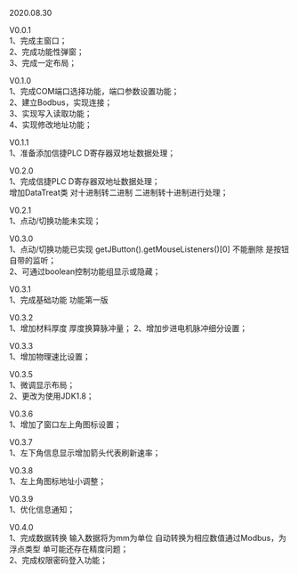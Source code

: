 2020.08.30

V0.0.1  
1、完成主窗口；  
2、完成功能性弹窗；  
3、完成一定布局；

V0.1.0  
1、完成COM端口选择功能，端口参数设置功能；  
2、建立Bodbus，实现连接；  
3、实现写入读取功能；  
4、实现修改地址功能；  

V0.1.1  
1、准备添加信捷PLC D寄存器双地址数据处理；  

V0.2.0  
1、完成信捷PLC D寄存器双地址数据处理；  
增加DataTreat类 对十进制转二进制 二进制转十进制进行处理；  

V0.2.1  
1、点动/切换功能未实现；  

V0.3.0  
1、点动/切换功能已实现 getJButton().getMouseListeners()[0] 不能删除 是按钮自带的监听；  
2、可通过boolean控制功能组显示或隐藏；

V0.3.1  
1、完成基础功能  功能第一版

V0.3.2  
1、增加材料厚度  厚度换算脉冲量；
2、增加步进电机脉冲细分设置；

V0.3.3  
1、增加物理速比设置；

V0.3.5  
1、微调显示布局；  
2、更改为使用JDK1.8；

V0.3.6  
1、增加了窗口左上角图标设置；

V0.3.7  
1、左下角信息显示增加箭头代表刷新速率；

V0.3.8  
1、左上角图标地址小调整；

V0.3.9  
1、优化信息通知；

V0.4.0  
1、完成数据转换 输入数据将为mm为单位  自动转换为相应数值通过Modbus，为浮点类型 单可能还存在精度问题；  
2、完成权限密码登入功能；